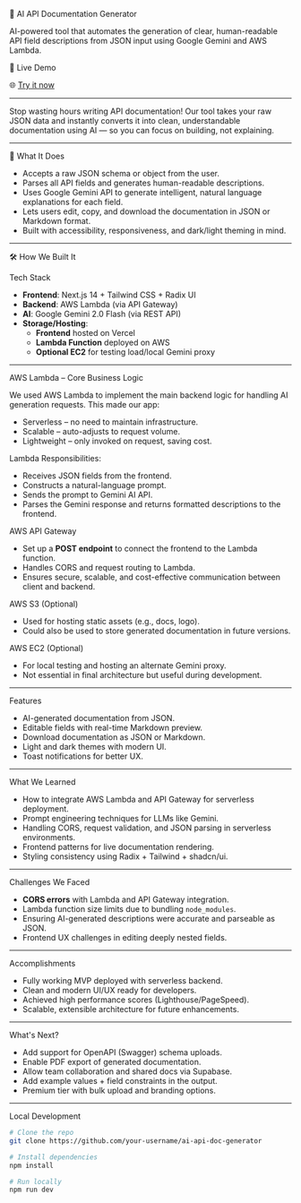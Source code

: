 🧠 AI API Documentation Generator

AI-powered tool that automates the generation of clear, human-readable API field descriptions from JSON input using Google Gemini and AWS Lambda.

🚀 Live Demo

🌐 [Try it now](https://api-doc-generator.vercel.app)

---

Stop wasting hours writing API documentation! Our tool takes your raw JSON data and instantly converts it into clean, understandable documentation using AI — so you can focus on building, not explaining.

---

📌 What It Does

- Accepts a raw JSON schema or object from the user.
- Parses all API fields and generates human-readable descriptions.
- Uses Google Gemini API to generate intelligent, natural language explanations for each field.
- Lets users edit, copy, and download the documentation in JSON or Markdown format.
- Built with accessibility, responsiveness, and dark/light theming in mind.

---

🛠️ How We Built It

Tech Stack

- **Frontend**: Next.js 14 + Tailwind CSS + Radix UI
- **Backend**: AWS Lambda (via API Gateway)
- **AI**: Google Gemini 2.0 Flash (via REST API)
- **Storage/Hosting**:
  - **Frontend** hosted on Vercel
  - **Lambda Function** deployed on AWS
  - **Optional EC2** for testing load/local Gemini proxy

---

AWS Lambda – Core Business Logic

We used AWS Lambda to implement the main backend logic for handling AI generation requests. This made our app:

- Serverless – no need to maintain infrastructure.
- Scalable – auto-adjusts to request volume.
- Lightweight – only invoked on request, saving cost.

Lambda Responsibilities:

- Receives JSON fields from the frontend.
- Constructs a natural-language prompt.
- Sends the prompt to Gemini AI API.
- Parses the Gemini response and returns formatted descriptions to the frontend.

AWS API Gateway

- Set up a **POST endpoint** to connect the frontend to the Lambda function.
- Handles CORS and request routing to Lambda.
- Ensures secure, scalable, and cost-effective communication between client and backend.

AWS S3 (Optional)

- Used for hosting static assets (e.g., docs, logo).
- Could also be used to store generated documentation in future versions.

AWS EC2 (Optional)

- For local testing and hosting an alternate Gemini proxy.
- Not essential in final architecture but useful during development.

---

Features

- AI-generated documentation from JSON.
- Editable fields with real-time Markdown preview.
- Download documentation as JSON or Markdown.
- Light and dark themes with modern UI.
- Toast notifications for better UX.

---

What We Learned

- How to integrate AWS Lambda and API Gateway for serverless deployment.
- Prompt engineering techniques for LLMs like Gemini.
- Handling CORS, request validation, and JSON parsing in serverless environments.
- Frontend patterns for live documentation rendering.
- Styling consistency using Radix + Tailwind + shadcn/ui.

---

Challenges We Faced

- **CORS errors** with Lambda and API Gateway integration.
- Lambda function size limits due to bundling `node_modules`.
- Ensuring AI-generated descriptions were accurate and parseable as JSON.
- Frontend UX challenges in editing deeply nested fields.

---

Accomplishments

- Fully working MVP deployed with serverless backend.
- Clean and modern UI/UX ready for developers.
- Achieved high performance scores (Lighthouse/PageSpeed).
- Scalable, extensible architecture for future enhancements.

---

What's Next?

- Add support for OpenAPI (Swagger) schema uploads.
- Enable PDF export of generated documentation.
- Allow team collaboration and shared docs via Supabase.
- Add example values + field constraints in the output.
- Premium tier with bulk upload and branding options.

---

Local Development

```bash
# Clone the repo
git clone https://github.com/your-username/ai-api-doc-generator

# Install dependencies
npm install

# Run locally
npm run dev
